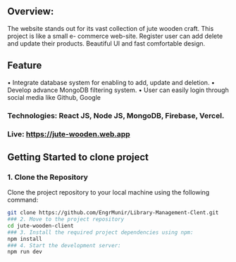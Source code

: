 ## Overview:
The website stands out for its vast collection of jute wooden craft. This project is like a small e- commerce web-site. Register user can add delete and update their products. Beautiful UI and fast comfortable design.
## Feature
•	Integrate database system for enabling to add, update and deletion.
•	Develop advance MongoDB filtering system.
•	User can easily login through social media like Github, Google
### Technologies: React JS, Node JS, MongoDB, Firebase, Vercel.

### Live: https://jute-wooden.web.app
## Getting Started to clone project
### 1. Clone the Repository
Clone the project repository to your local machine using the following command:
```sh
git clone https://github.com/EngrMunir/Library-Management-Clent.git
### 2. Move to the project repository
cd jute-wooden-client
### 3. Install the required project dependencies using npm:
npm install
### 4. Start the development server:
npm run dev
